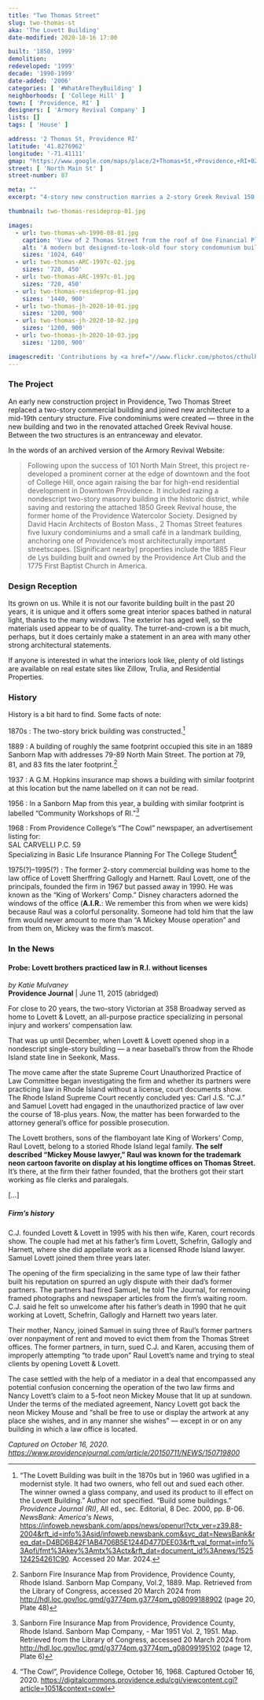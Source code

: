 ```yaml
---
title: "Two Thomas Street"
slug: two-thomas-st
aka: 'The Lovett Building'
date-modified: 2020-10-16 17:00

built: '1850, 1999'
demolition: 
redeveloped: '1999'
decade: '1990-1999'
date-added: '2006'
categories: [ '#WhatAreTheyBuilding' ]
neighborhoods: [ 'College Hill' ]
town: [ 'Providence, RI' ]
designers: [ 'Armory Revival Company' ]
lists: []
tags: [ 'House' ]

address: '2 Thomas St, Providence RI'
latitude: '41.8276962'
longitude: '-71.41111'
gmap: "https://www.google.com/maps/place/2+Thomas+St,+Providence,+RI+02903/@41.8276962,-71.41111,17z/data=!3m1!4b1!4m5!3m4!1s0x89e445179efa8db9:0x466e6f4d0b8c16cf!8m2!3d41.8276962!4d-71.4089213"
street: [ 'North Main St' ]
street-number: 87

meta: ""
excerpt: "4-story new construction marries a 2-story Greek Revival 150 years younger at the base of College Hill"

thumbnail: two-thomas-resideprop-01.jpg

images:
  - url: two-thomas-wh-1990-08-01.jpg
    caption: 'View of 2 Thomas Street from the roof of One Financial Plaza, August 20, 2990, by Will Hart'
    alt: 'A modern but designed-to-look-old four story condomunium building with a rounded turret feature on the busy street corner.'
    sizes: '1024, 640'
  - url: two-thomas-ARC-1997c-02.jpg
    sizes: '720, 450'
  - url: two-thomas-ARC-1997c-01.jpg
    sizes: '720, 450'
  - url: two-thomas-resideprop-01.jpg
    sizes: '1440, 900'
  - url: two-thomas-jh-2020-10-01.jpg
    sizes: '1200, 900'
  - url: two-thomas-jh-2020-10-02.jpg
    sizes: '1200, 900'
  - url: two-thomas-jh-2020-10-03.jpg
    sizes: '1200, 900'

imagescredit: 'Contributions by <a href="//www.flickr.com/photos/cthulhuwho1">Will Hart</a>, the Armory Revival Company, and real estate agencies'
---
```


### The Project

An early new construction project in Providence, Two Thomas Street replaced a two-story commercial building and joined new architecture to a mid-19th century structure. Five condominiums were created — three in the new building and two in the renovated attached Greek Revival house. Between the two structures is an entranceway and elevator. 

In the words of an archived version of the Armory Revival Website:

> Following upon the success of 101 North Main Street, this project re-developed a prominent corner at the edge of downtown and the foot of College Hill, once again raising the bar for high-end residential development in Downtown Providence. It included razing a nondescript two-story masonry building in the historic district, while saving and restoring the attached 1850 Greek Revival house, the former home of the Providence Watercolor Society. Designed by David Hacin Architects of Boston Mass., 2 Thomas Street features five luxury condominiums and a small café in a landmark building, anchoring one of Providence’s most architecturally important streetscapes. [Significant nearby] properties include the 1885 Fleur de Lys building built and owned by the Providence Art Club and the 1775 First Baptist Church in America.


### Design Reception

Its grown on us. While it is not our favorite building built in the past 20 years, it is unique and it offers some great interior spaces bathed in natural light, thanks to the many windows. The exterior has aged well, so the materials used appear to be of quality. The turret-and-crown is a bit much, perhaps, but it does certainly make a statement in an area with many other strong architectural statements.

If anyone is interested in what the interiors look like, plenty of old listings are available on real estate sites like Zillow, Trulia, and Residential Properties.


### History

History is a bit hard to find. Some facts of note:

1870s
: The two-story brick building was constructed.[^1]

1889
: A building of roughly the same footprint occupied this site in an 1889 Sanborn Map with addresses 79-89 North Main Street. The portion at 79, 81, and 83 fits the later footprint.[^2]

1937
: A G.M. Hopkins insurance map shows a building with similar footprint at this location but the name labelled on it can not be read.

1956
: In a Sanborn Map from this year, a building with similar footprint is labelled “Community Workshops of RI.”[^3]

1968
: From Providence College’s “The Cowl” newspaper, an advertisement listing for:  
SAL CARVELLI P.C. 59  
Specializing in Basic Life Insurance Planning For The College Student[^4]

1975(?)–1995(?)
: The former 2-story commercial building was home to the law office of Lovett Sherffring Gallogly and Harnett. Raul Lovett, one of the principals, founded the firm in 1967 but passed away in 1990. He was known as the “King of Workers’ Comp.” Disney characters adorned the windows of the office (**A.I.R.**: We remember this from when we were kids) because Raul was a colorful personality. Someone had told him that the law firm would never amount to more than “A Mickey Mouse operation” and from them on, Mickey was the firm’s mascot.

[^1]: “The Lovett Building was built in the 1870s but in 1960 was uglified in a modernist style. It had two owners, who fell out and sued each other. The winner owned a glass company, and used its product to ill effect on the Lovett Building.” Author not specified. “Build some buildings.” <em>Providence Journal (RI)</em>, All ed., sec. Editorial, 8 Dec. 2000, pp. B-06. <em>NewsBank: America's News</em>, https://infoweb.newsbank.com/apps/news/openurl?ctx_ver=z39.88-2004&rft_id=info%3Asid/infoweb.newsbank.com&svc_dat=NewsBank&req_dat=D4BD6B42F1AB4706B5E1244D477DEE03&rft_val_format=info%3Aofi/fmt%3Akev%3Amtx%3Actx&rft_dat=document_id%3Anews/1525124254261C90. Accessed 20 Mar. 2024.

[^2]: Sanborn Fire Insurance Map from Providence, Providence County, Rhode Island. Sanborn Map Company, Vol.2, 1889. Map. Retrieved from the Library of Congress, accessed 20 March 2024 from http://hdl.loc.gov/loc.gmd/g3774pm.g3774pm_g08099188902 (page 20, Plate 48)

[^3]: Sanborn Fire Insurance Map from Providence, Providence County, Rhode Island. Sanborn Map Company, - Mar 1951 Vol. 2, 1951. Map. Retrieved from the Library of Congress, accessed 20 March 2024 from http://hdl.loc.gov/loc.gmd/g3774pm.g3774pm_g08099195102 (page 12, Plate 6)

[^4]: “The Cowl”, Providence College, October 16, 1968. Captured October 16, 2020. https://digitalcommons.providence.edu/cgi/viewcontent.cgi?article=1051&context=cowl


### In the News

#### Probe: Lovett brothers practiced law in R.I. without licenses

_by Katie Mulvaney_  
**Providence Journal** | June 11, 2015 (abridged)

For close to 20 years, the two-story Victorian at 358 Broadway served as home to Lovett & Lovett, an all-purpose practice specializing in personal injury and workers’ compensation law.

That was up until December, when Lovett & Lovett opened shop in a nondescript single-story building — a near baseball’s throw from the Rhode Island state line in Seekonk, Mass.

The move came after the state Supreme Court Unauthorized Practice of Law Committee began investigating the firm and whether its partners were practicing law in Rhode Island without a license, court documents show. The Rhode Island Supreme Court recently concluded yes: Carl J.S. “C.J.” and Samuel Lovett had engaged in the unauthorized practice of law over the course of 18-plus years. Now, the matter has been forwarded to the attorney general’s office for possible prosecution.

The Lovett brothers, sons of the flamboyant late King of Workers’ Comp, Raul Lovett, belong to a storied Rhode Island legal family. **The self described “Mickey Mouse lawyer,” Raul was known for the trademark neon cartoon favorite on display at his longtime offices on Thomas Street.** It’s there, at the firm their father founded, that the brothers got their start working as file clerks and paralegals.

[…]

##### Firm’s history

C.J. founded Lovett & Lovett in 1995 with his then wife, Karen, court records show. The couple had met at his father’s firm Lovett, Schefrin, Gallogly and Harnett, where she did appellate work as a licensed Rhode Island lawyer. Samuel Lovett joined them three years later.

The opening of the firm specializing in the same type of law their father built his reputation on spurred an ugly dispute with their dad’s former partners. The partners had fired Samuel, he told The Journal, for removing framed photographs and newspaper articles from the firm’s waiting room. C.J. said he felt so unwelcome after his father’s death in 1990 that he quit working at Lovett, Schefrin, Gallogly and Harnett two years later.

Their mother, Nancy, joined Samuel in suing three of Raul’s former partners over nonpayment of rent and moved to evict them from the Thomas Street offices. The former partners, in turn, sued C.J. and Karen, accusing them of improperly attempting “to trade upon” Raul Lovett’s name and trying to steal clients by opening Lovett & Lovett.

The case settled with the help of a mediator in a deal that encompassed any potential confusion concerning the operation of the two law firms and Nancy Lovett’s claim to a 5-foot neon Mickey Mouse that lit up at sundown. Under the terms of the mediated agreement, Nancy Lovett got back the neon Mickey Mouse and “shall be free to use or display the artwork at any place she wishes, and in any manner she wishes” — except in or on any building in which a law office is located.

_Captured on October 16, 2020. https://www.providencejournal.com/article/20150711/NEWS/150719800_
